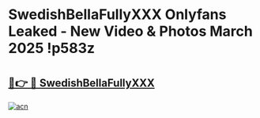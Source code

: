 # SwedishBellaFullyXXX Onlyfans Leaked - New Video & Photos March 2025 !p583z

# <h2><a href="https://dqye8w.iuczelnia.edu.pl?title=SwedishBellaFullyXXX&ref=p583z">🔗👉 🔴 SwedishBellaFullyXXX</a></h2>

[![acn](https://github.com/user-attachments/assets/0f9c940e-d8b0-45ae-aac7-cd30a18b3e1c)](https://dqye8w.iuczelnia.edu.pl?title=SwedishBellaFullyXXX&ref=p583z)

